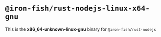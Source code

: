 # `@iron-fish/rust-nodejs-linux-x64-gnu`

This is the **x86_64-unknown-linux-gnu** binary for `@iron-fish/rust-nodejs`